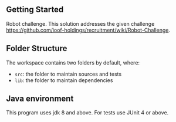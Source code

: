 ## Getting Started

Robot challenge.
This solution addresses the given challenge https://github.com/ioof-holdings/recruitment/wiki/Robot-Challenge.

## Folder Structure

The workspace contains two folders by default, where:

- `src`: the folder to maintain sources and tests
- `lib`: the folder to maintain dependencies

## Java environment
This program uses jdk 8 and above.
For tests use JUnit 4 or above.

